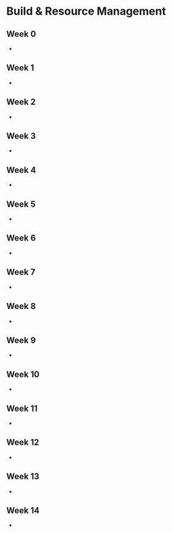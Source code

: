 # Build & Resource Management

## Week 0
- []()
 
## Week 1
- []()

## Week 2
- []()

## Week 3
- []()

## Week 4
- []()

## Week 5
- []()

## Week 6
- []()

## Week 7
- []()

## Week 8
- []()

## Week 9
- []()

## Week 10
- []()

## Week 11
- []()

## Week 12
- []()
  
## Week 13
- []()

## Week 14
- []()
